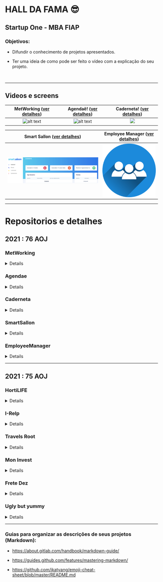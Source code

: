 # HALL DA FAMA :sunglasses: 

## Startup One - MBA FIAP

### Objetivos: 

- Difundir o conhecimento de projetos apresentados.

- Ter uma ideia de como pode ser feito o vídeo com a explicação do seu projeto.

<br>



----

## Videos e screens

| MetWorking ([ver detalhes](#MetWorking))     | Agendaê! ([ver detalhes](#Agendae))     | Caderneta! ([ver detalhes](#Caderneta)) |
|:--------------------------------------------:|:---------------------------------------:|:---------------------------------------:|
| ![alt text][MetWorking]                   | ![alt text][Agendae]                       | ![][Caderneta]                          |

| Smart Sallon ([ver detalhes](#SmartSallon))  | Employee Manager ([ver detalhes](#EmployeeManager))  |
|:--------------------------------------------:|:----------------------------------------------------:|
| ![alt text][Smart Sallon]                    | ![alt text][Employee Manager]                        |

[MetWorking]: https://img.youtube.com/vi/9qyUK8s4q6s/0.jpg
[Agendae]: https://cdn.loom.com/sessions/thumbnails/123aaeae32f943c7870dadfc280d5382-with-play.gif
[Caderneta]: https://github.com/sironAzevedo/caderneta-front/blob/daf5721a66caab7f6ddc862802ffaa6f0065327b/src/assets/img/logo.png?raw=true
[Smart Sallon]: assets/smartsaloon.png
[Smart Sallon Logo]: https://github.com/jovtrc/smart-saloon/blob/main/frontend/src/assets/img/brand/argon-react.png?raw=true
[Employee Manager]: https://github.com/afernandes130/76AOJ-ENGSWDEV-T2/blob/main/employee-ui/src/assets/images/brand.png?raw=true
[blank]: https://www.autmillennium.org.nz/wp-content/uploads/2020/01/White-Square.png

----
  
# Repositorios e detalhes

## 2021 : 76 AOJ

### MetWorking
<details>
  <br> Videos e/ou telas: <br>
    <br>- https://www.youtube.com/watch?v=9qyUK8s4q6s
    <br>- https://drive.google.com/file/d/1NwcoLJFQZO-J8AliEkvDOXfRna_tWdtO/view?usp=sharing
 <br><br> Repos: <br>
    <br>- https://github.com/CaioRagazzi/MetworkingUserAPI
    <br>- https://github.com/erickfaraujo/MetWorkingMatchAPI
    <br>- https://github.com/martinsleandros/MetworkingGeoAPI
    <br>- https://github.com/jhun/MetworkingFrontend
</details>

### Agendae
<details>
  <br> Videos e/ou telas: <br>
    <br>- https://www.loom.com/share/123aaeae32f943c7870dadfc280d5382
 <br><br> Repos: <br>
    <br>- https://github.com/wnqueiroz/fiap-startup-one-prototype
    <br>- https://github.com/wnqueiroz/fiap-startup-one-ms-user
    <br>- https://github.com/wnqueiroz/fiap-startup-one-ms-company
    <br>- https://github.com/wnqueiroz/fiap-startup-one-ms-appointment
</details>

### Caderneta
<details>
  <br> Videos e/ou telas: <br>
    <br>- https://www.loom.com/share/8cba27f5b4e44cc78de28be4410ab095
 <br><br> Repos: <br>
    <br>- https://github.com/sironAzevedo/caderneta
</details>

### SmartSallon
<details>
 <br><br> Repos: <br>
    <br>- https://github.com/jovtrc/smart-saloon
</details>

### EmployeeManager
<details>
  <br> Videos e/ou telas: <br>
    <br>- https://drive.google.com/file/d/1XjE3WMpRFtArwPerR0YHe7qSD0hvfZgL/view
 <br><br> Repos: <br>
    <br>- https://github.com/afernandes130/76AOJ-ENGSWDEV-T2
</details>

----

## 2021 : 75 AOJ

### HortiLIFE
<details>
  <br> Videos e/ou telas: <br>
    <br>- https://drive.google.com/file/d/1quOdGuaitX0i_MNJW-HpCWdxwS1e0abA/view?usp=sharing
 <br><br> Repos: <br>
    <br>- https://github.com/valrsilva/fiap_hortilife
</details>

### I-Relp
<details>
  <br> Videos e/ou telas: <br>
    <br>- https://www.loom.com/share/e5ed612e27c84047bee4c052d2a4e4c2
 <br><br> Repos: <br>
    <br>- https://github.com/Beatrizbrf11/DockerCompose.git
    <br>- https://github.com/Beatrizbrf11/IRelpApi.git
    <br>- https://github.com/userrp03/Front.git
    <br>- https://github.com/Beatrizbrf11/IRelpFront
</details>

### Travels Root
<details>
  <br> Videos e/ou telas: <br>
    <br>- https://drive.google.com/file/d/1wFsISW1R0qzbq5gO_ZaEKXf9QPLucRS_/view?usp=drivesd
 <br><br> Repos: <br>
    <br>- https://github.com/mathgunz/guia-turistico-fiap-grupo-20
</details>

### Mon Invest
<details>
  <br> Videos e/ou telas: <br>
    <br>- https://youtu.be/xajoR5Itda0
    <br>- https://youtu.be/1B3Nv6fO-jE
    <br>- https://youtu.be/561-HwL9h0g
    <br>- https://youtu.be/G9N2NUPhqoQ
 <br><br> Repos: <br>
    <br>- https://github.com/Monvest/Notification
    <br>- https://github.com/Monvest/Wallet
    <br>- https://github.com/Monvest/EngSoftwareMonvest
</details>

### Frete Dez
<details>
 <br><br> Repos: <br>
    <br>- https://github.com/andersonvnieves/PrestadorServiceBackEnd
    <br>- https://github.com/andersonvnieves/PrestadorServiceFrontEnd
    <br>- https://github.com/gustavogentil/Contratante/tree/master
    <br>- https://github.com/Priscila-Caxa/75aoj-CadastrarVeiculo
    <br>- https://github.com/rafacamppos/servico-cadastrar-demanda.git
</details>

### Ugly but yummy
<details>
 <br><br> Repos: <br>
    <br>- https://github.com/coelhoadler/ugly-but-yummy
</details>

<!---
### Exemplos
<details>
  <summary markdown="span">Detalhes sobre o projeto </summary
  This is the detailed tex
  You can learn more about expected usage of this approach in the [GitLab UI docs](https://gitlab-org.gitlab.io/gitlab-ui/?path=/story/base-collapse--default) though the solution we use above is specific to usage in markdown.
| Default aligned | Left aligned | Center aligned  | Right aligned  |
|-----------------|:-------------|:---------------:|---------------:|
| First body part | Second cell  | Third cell      | fourth cell    |
| Second line     | foo          | **strong**      | baz            |
| Third line      | quux         | baz             | bar            |
|-----------------+--------------+-----------------+----------------|
| Second body     | x            | x               | x              |
| 2nd line        |              |                 |                |
|-----------------+--------------+-----------------+----------------|
| Third body      |              |                 | Foo            |
</details>
-->

<!---
### Fim
[![Everything Is AWESOME](https://img.youtube.com/vi/StTqXEQ2l-Y/0.jpg)](https://www.youtube.com/watch?v=StTqXEQ2l-Y "Everything Is AWESOME")
[![MetworkingIMG2](https://img.youtube.com/vi/9qyUK8s4q6s/mqdefault.jpg)](https://www.youtube.com/watch?v=9qyUK8s4q6s "Metworking")  
| MetWorking ([ver detalhes](#MetWorking))     |
|----------------------------------------------|
| [![](https://img.youtube.com/vi/9qyUK8s4q6s/0.jpg)](https://www.youtube.com/watch?v=9qyUK8s4q6s "Metworking") |
| Agendaê! ([ver detalhes](#Agendae))     |
|-----------------------------------------|
| [![](https://cdn.loom.com/sessions/thumbnails/123aaeae32f943c7870dadfc280d5382-with-play.gif)](https://www.loom.com/share/123aaeae32f943c7870dadfc280d5382 "Metworking") |
-->

----

### Guias para organizar as descrições de seus projetos (Markdown):

- https://about.gitlab.com/handbook/markdown-guide/

- https://guides.github.com/features/mastering-markdown/

- https://github.com/ikatyang/emoji-cheat-sheet/blob/master/README.md
